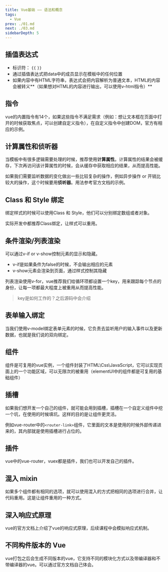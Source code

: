 ```yaml
---
title: Vue基础 —— 语法和概念
tags: 
  - Vue
prev: ./01.md
next: ./03.md
sidebarDepth: 5
---
```


## 插值表达式

- 标识符： `{{` `}}`
- 通过插值表达式把data中的成员显示在模板中的任何位置
- 如果内容中有HTML字符串，表达式会把内容解析为普通文本，HTML的内容会被转义**（如果想对HTML的内容进行输出，可以使用v-html指令）** 

## 指令
vue的内置指令有14个，如果这些指令不满足需求（例如：想让文本框在页面中打开的时候获取焦点，可以创建自定义指令），在自定义指令中创建DOM，官方有相应的示例。

## 计算属性和侦听器
当模板中有很多逻辑需要处理的时候，推荐使用**计算属性**。计算属性的结果会被缓存，下次再访问该计算属性的时候，会从缓存中获取相应的结果，从而提高性能。

如果我们需要监听数据的变化做出一些比较复杂的操作，例如异步操作 or 开销比较大的操作，这个时候要用**侦听器**。用法参考官方文档的示例。

## Class 和 Style 绑定
绑定样式的时候可以使用Class 和 Style，他们可以分别绑定数组或者对象。

实际开发中都推荐Class绑定，让样式可以重用。
## 条件渲染/列表渲染
可以通过v-if or v-show控制元素的显示和隐藏。
- v-if是如果条件为false的时候，不会输出相应的元素
- v-show元素会渲染到页面，通过样式控制其隐藏

列表渲染使用v-for，vue推荐我们给循环项都设置一个key，用来跟踪每个节点的身份，让每一项都最大程度上被重用从而提高性能。

> key是如何工作的？之后源码中会介绍

## 表单输入绑定
当我们使用v-model绑定表单元素的时候，它负责去监听用户的输入事件以及更新数据，也就是我们说的双向绑定。

## 组件
组件是可复用的vue实例，一个组件封装了HTML\Css\JavaScript，它可以实现页面上的一个功能区域，可以无限次的被重用（elementUI中的组件都是可复用的基础组件）
## 插槽
如果我们想开发一个自己的组件，就可能会用到插槽，插槽在一个自定义组件中挖一个坑，在使用的时候填坑。这样的目的是让组件更灵活。

例如vue-router中的`<router-link>`组件，它里面的文本是使用的时候外部传递进来的，其内部就是使用插槽进行占位的。
## 插件
vue中的vue-router，vuex都是插件，我们也可以开发自己的插件。
## 混入 mixin
如果多个组件都有相同的选项，就可以使用混入的方式把相同的选项进行合并，让代码重用。这是让组件重用的一种方式。
## 深入响应式原理
vue的官方文档上介绍了vue的响应式原理，后续课程中会模拟响应式机制。
## 不同构件版本的 Vue
vue打包之后会生成不同版本的vue，它支持不同的模块化方式以及带编译器和不带编译器的vue。可以通过官方文档自己体会。
